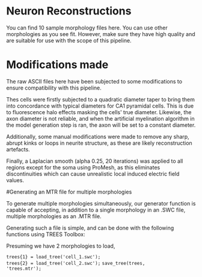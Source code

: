 # Neuron Reconstructions

You can find 10 sample morphology files here. You can use other morphologies as you see fit. However, make sure they have high quality and are suitable for use with the scope of this pipeline.


# Modifications made

The raw ASCII files here have been subjected to some modifications to ensure compatibility with this pipeline.

Thes cells were firstly subjected to a quadratic diameter taper to bring them into concordance with typical diameters for CA1 pyramidal cells. This is due to fluorescence halo effects masking the cells' true diameter. Likewise, the axon diameter is not reliable, and when the artificial myelination algorithm in the model generation step is ran, the axon will be set to a constant diameter.

Additionally, some manual modifications were made to remove any sharp, abrupt kinks or loops in neurite structure, as these are likely reconstruction artefacts.

Finally, a Laplacian smooth (alpha 0.25, 20 iterations) was applied to all regions except for the soma using ProMesh, as this eliminates discontinuities which can cause unrealistic local induced electric field values.

#Generating an MTR file for multiple morphologies


To generate multiple morphologies simultaneously, our generator function is capable of accepting, in addition to a single morphology in an .SWC file, multiple morphologies as an .MTR file.

Generating such a file is simple, and can be done with the following functions using TREES Toolbox:

Presuming we have 2 morphologies to load,

<code>trees{1} = load_tree('cell_1.swc');</code>  
<code>trees{2} = load_tree('cell_2.swc');</code>
<code>save_tree(trees, 'trees.mtr');</code>
